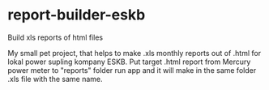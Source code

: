 # report-builder-eskb
Build xls reports of html files

My small pet project, that helps to make .xls monthly reports out of .html for lokal power supling kompany ESKB.
Put target .html report from Mercury power meter to "reports" folder run app and it will make in the same folder .xls file with the same name. 

